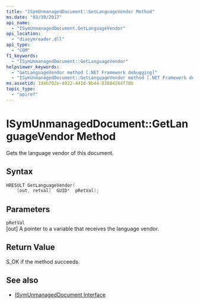 ```yaml
---
title: "ISymUnmanagedDocument::GetLanguageVendor Method"
ms.date: "03/30/2017"
api_name: 
  - "ISymUnmanagedDocument.GetLanguageVendor"
api_location: 
  - "diasymreader.dll"
api_type: 
  - "COM"
f1_keywords: 
  - "ISymUnmanagedDocument::GetLanguageVendor"
helpviewer_keywords: 
  - "GetLanguageVendor method [.NET Framework debugging]"
  - "ISymUnmanagedDocument::GetLanguageVendor method [.NET Framework debugging]"
ms.assetid: 1d4b702e-4922-441d-8b44-03804284f70b
topic_type: 
  - "apiref"
---
```

# ISymUnmanagedDocument::GetLanguageVendor Method
Gets the language vendor of this document.  
  
## Syntax  
  
```cpp  
HRESULT GetLanguageVendor(  
    [out, retval]  GUID*  pRetVal);  
```  
  
## Parameters  
 `pRetVal`  
 [out] A pointer to a variable that receives the language vendor.  
  
## Return Value  
 S_OK if the method succeeds.  
  
## See also

- [ISymUnmanagedDocument Interface](../../../../docs/framework/unmanaged-api/diagnostics/isymunmanageddocument-interface.md)
